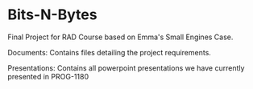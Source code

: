 # Bits-N-Bytes
Final Project for RAD Course based on Emma's Small Engines Case.

Documents:
  Contains files detailing the project requirements.

Presentations:
  Contains all powerpoint presentations we have currently presented in PROG-1180
